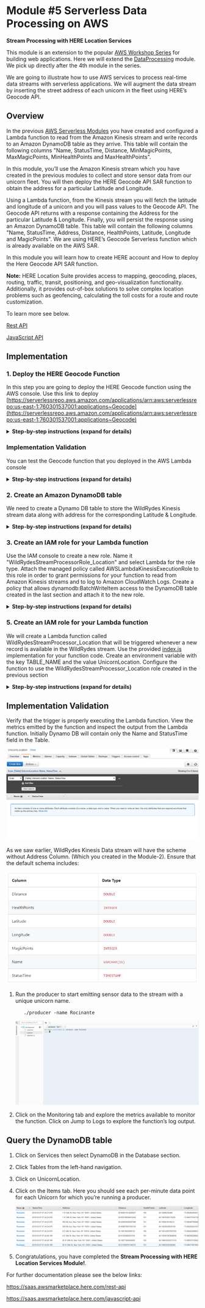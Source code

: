 # Module #5 Serverless Data Processing on AWS
**Stream Processing with HERE Location Services**

This module is an extension to the popular [AWS Workshop Series](https://github.com/aws-samples/aws-serverless-workshops/tree/master/WebApplication) for building web applications. Here we will extend the [DataProcessing](https://github.com/aws-samples/aws-serverless-workshops/tree/master/DataProcessing) module. We pick up directly after the 4th module in the series.

We are going to illustrate how to use AWS services to process real-time data streams with serverless applications. We will augment the data stream by inserting the street address of each unicorn in the fleet using HERE’s Geocode API.

## Overview

In the previous [AWS Serverless Modules](https://dataprocessing.wildrydes.com) you have created and configured a Lambda function to read from the Amazon Kinesis stream and write records to an Amazon DynamoDB table as they arrive. This table will contain the following columns "Name, StatusTime, Distance, MinMagicPoints, MaxMagicPoints, MinHealthPoints and MaxHealthPoints".

In this module, you’ll use the Amazon Kinesis stream which you have created in the previous modules to collect and store sensor data from our unicorn fleet. You will then deploy the HERE Geocode API SAR function to obtain the address for a particular Latitude and Longitude.

Using a Lambda function, from the Kinesis stream you will fetch the latitude and longitude of a unicorn and you will pass values to the Geocode API. The Geocode API returns with a response containing the Address for the particular Latitude & Longitude.
Finally, you will persist the response using an Amazon DynamoDB table. This table will contain the following columns "Name, StatusTime, Address, Distance, HealthPoints, Latitude, Longitude and MagicPoints". We are using HERE’s Geocode Serverless function which is already available on the AWS SAR.

In this module you will learn how to create HERE account and How to deploy the Here Geocode API SAR function.

**Note:** HERE Location Suite provides access to mapping, geocoding, places, routing, traffic, transit, positioning, and geo-visualization functionality. Additionally, it provides out-of-box solutions to solve complex location problems such as geofencing, calculating the toll costs for a route and route customization.

To learn more see below.

[Rest API](https://saas.awsmarketplace.here.com/rest-api)

[JavaScript API](https://saas.awsmarketplace.here.com/javascript-api)

## Implementation

### 1. Deploy the HERE Geocode Function

In this step you are going to deploy the HERE Geocode function using the AWS console. Use this link to deploy   
[https://serverlessrepo.aws.amazon.com/applications/arn:aws:serverlessrepo:us-east-1:760301537001:applications~Geocode](https://serverlessrepo.aws.amazon.com/applications/arn:aws:serverlessrepo:us-east-1:760301537001:applications~Geocode)

<details>
<summary><strong>Step-by-step instructions (expand for details)</strong></summary><p>

1. Click on below URL link, it leads to AWS Geocode SAR function 
[https://serverlessrepo.aws.amazon.com/applications/arn:aws:serverlessrepo:us-east-1:760301537001:applications~Geocode](https://serverlessrepo.aws.amazon.com/applications/arn:aws:serverlessrepo:us-east-1:760301537001:applications~Geocode)
     
     ![Deploy SAR Screenshot](../5_HERE_DataProcessing_Extension/Geocode_images/geocode.PNG)
     
1. For deployment of this function you need to have HERE Account

3. Sign up for an account here

	https://aws.amazon.com/marketplace/pp/B07JPLG9SR/?ref=_ptnr_aws_sar
	
	 ![Here Account Subscribe](../5_HERE_DataProcessing_Extension/Geocode_images/Here_Credentials_0.png)

1. Click the **“Continue to Subscribe”** button in the top-right corner of the page.

1. On the next page you can select the subscription type

1. Provide your basic details and register your HERE account.

1. After successful registration, the HERE portal will generate your **app_id and app_code**. It may take few minutes to generate credentials.
        
1. When the credentials have been created the portal will look like this

    ![Here Account Screenshot](../5_HERE_DataProcessing_Extension/Geocode_images/Here_Credentials_3.png)

1. Save your HERE Location Services API **app_id & app_code** and to use in the AWS Lambda function.

1. Go back to the function deployment page.

3. Find the “Deploy” button on the right corner of the page, click on “Deploy” button. It provides the environmental set up for the function.

4. In the next page, find the Application settings on the bottom right corner of the page.

     ![Deploy SAR Screenshot](../5_HERE_DataProcessing_Extension/Geocode_images/Geocode2.png)

5. Use the Default Application name.

6. Enter your HERE **app_id and app_code** which you have created earlier.

7. Click “Deploy” to deploy SAR function.

8. It may take few minutes to create and deploy the function. Once deployed you will get a message ‘Your application has been deployed’.

     
9. After success message, click on “Test app” button.

  	![Deploy SAR Screenshot](../5_HERE_DataProcessing_Extension/Geocode_images/test0.PNG)

1. In next page find “Resources” tab at the bottom of the page. Click on “GeocodeFunction”.

1. Copy the function name from this page for later use (Step-5), function name looks like "serverlessrepo-Geocode-GeocodeFunction-E8ODE3KJNEROF"

	![Deploy SAR Screenshot](../5_HERE_DataProcessing_Extension/Geocode_images/test_app1.PNG)

1. Scroll down the page to “Function code” section, In the text editor you need to replace the existing code in ‘geocode.js’ with the code available at the [URL](https://github.com/heremaps/devrel-workshops/blob/master/aws-serverless/DataProcessing/5_HERE_DataProcessing_Extension/ReverseGeoCode/index.js).
     
     
</p></details>

### Implementation Validation

You can test the Geocode function that you deployed in the AWS Lambda console

<details>
<summary><strong>Step-by-step instructions (expand for details)</strong></summary><p>

1. From the main AWS Lambda console screen of your function, select “Configure Test Event” from the dropdown menu and select “Test Event” dropdown.

	![Deploy SAR Screenshot](../5_HERE_DataProcessing_Extension/Geocode_images/test.PNG)

1. Ensure that “Create New Test Event” is selected.

1. Enter 'TestRequestEvent' in the 'Event name' field.

1. Copy and paste the following test event into the editor:

    	 	{
     
			"pathParameters": {
    
    				"prox": "37.37634,-122.03405",
          
		    		"mode": "retrieveAddresses",
          
    				"maxresults": "1",
          
	    			"gen": "9"
          
  				}
        
			}	
    
     
2. Click the 'Create' button. 

3. On the main function edit screen, click Test with 'TestRequestEvent' selected in the dropdown.

4. Scroll to the top of the page and expand the details section of the 'Execution result' section.

5. Verify that the execution succeeded and that the function result with " Status code:200 "  

	![Deploy SAR Screenshot](../5_HERE_DataProcessing_Extension/Geocode_images/test1.PNG)

</p></details>

### 2. Create an Amazon DynamoDB table

We need to create a Dynamo DB table to store the WildRydes Kinesis stream data along with address for the corresponding Latitude & Longitude. 

<details>
<summary><strong>Step-by-step instructions (expand for details)</strong></summary><p>

1. Go to the AWS Management Console, choose Services then select DynamoDB under Database.

1. Click Create table.

1. Enter table name as "UnicornLocation".

1. Enter Name for the Partition key and select String for the key type.

1. Tick the Add sort key checkbox. Enter StatusTime for the Sort key and select String for the key type.

1. Leave the 'Use default settings' box checked and choose Create.

     ![Deploy SAR Screenshot](../5_HERE_DataProcessing_Extension/Geocode_images/Geocode3.png)
     
</p></details>

### 3. Create an IAM role for your Lambda function

Use the IAM console to create a new role. Name it "WildRydesStreamProcessorRole_Location" and select Lambda for the role type. Attach the managed policy called AWSLambdaKinesisExecutionRole to this role in order to grant permissions for your function to read from Amazon Kinesis streams and to log to Amazon CloudWatch Logs. Create a policy that allows dynamodb:BatchWriteItem access to the DynamoDB table created in the last section and attach it to the new role.

<details>
<summary><strong>Step-by-step instructions (expand for details)</strong></summary><p>

1. From the AWS Console, click on Services and then select IAM in the Security, Identity & Compliance section.

1. Select Policies from the left navigation and then click Create policy.

1. Using the Visual editor, we’re going to create an IAM policy to allow our Lambda function access to the DynamoDB table created in the previous section. To begin, click Service, begin typing DynamoDB in Find a service, and click DynamoDB.

1. Click Action, begin typing 'BatchWriteItem' in Filter actions, and tick the 'BatchWriteItem' checkbox.

1. Click Resources, click Add ARN in table, and construct the ARN of the DynamoDB table you created in the previous section by specifying the Region, Account, and Table Name. In Region, enter the AWS Region in which you have created the DynamoDB table in the previous section, e.g.: us-east-1. 
In Account, enter your AWS Account ID which is a twelve-digit number, e.g.: 123456789012. To find your AWS account ID number in the AWS Management Console, click on Support in the navigation bar in the upper-right, and then click Support Center. Your currently signed in account ID appears in the upper-right corner below the Support menu.


1. In Table Name, enter UnicornLocation and you should see your ARN in the Specify ARN for table field and it should look similar to:

      ![Deploy SAR Screenshot](../5_HERE_DataProcessing_Extension/Geocode_images/Geocode4.png)
      
1. Click Add.

1. Click Review policy.

1. Enter "WildRydesDynamoDBWritePolicy_Location" in the Name field.

1. Click Create policy.

1. Select Roles from the left navigation and then click Create role.

1. Click Lambda for the role type from the AWS service section.

1. Click Next: Permissions.

1. Begin typing AWSLambdaKinesisExecutionRole in the Filter text box and check the box next to that role.

1. Begin typing AWSLambdaFullAccess in the Filter text box and check the box next to that role.

1. Begin typing WildRydesDynamoDBWritePolicy_Location in the Filter text box and check the box next to that role.

1. Click Next: Review.

1. Enter "WildRydesStreamProcessorRole_Location" for the Role name.

1. Click Create role.
 
     
</p></details>

### 5. Create an IAM role for your Lambda function

We will create a Lambda function called WildRydesStreamProcessor_Location that will be triggered whenever a new record is available in the WildRydes stream. Use the provided [index.js](https://github.com/heremaps/devrel-workshops/blob/master/aws-serverless/DataProcessing/5_HERE_DataProcessing_Extension/Kineses2DynamoDB/index.js) implementation for your function code. Create an environment variable with the key TABLE_NAME and the value UnicornLocation. Configure the function to use the WildRydesStreamProcessor_Location role created in the previous section

<details>
<summary><strong>Step-by-step instructions (expand for details)</strong></summary><p>

1. Go to the AWS Management Console, choose Services then select Lambda under Compute.

1. Click Create a function.

1. Enter "WildRydesStreamProcessor_Location" in the Name field.

1. Select WildRydesStreamProcessorRole_Location from the Existing role dropdown.

      ![Deploy SAR Screenshot](../5_HERE_DataProcessing_Extension/Geocode_images/Geocode5.png)

1. Click Create function.

1. Scroll down to the Function code section.

1. S7.	Select Node.js 6.10 or higher  from Runtime.

1. Scroll down to the Function code section to replace the existing code in the index.js.

1. Copy and paste the JavaScript code from the below [URL](https://github.com/heremaps/devrel-workshops/blob/master/aws-serverless/DataProcessing/5_HERE_DataProcessing_Extension/Kineses2DynamoDB/index.js) into the code editor.

   

1. In your new code find the “FunctionName” variable and paste the function name which you copied in Step-1.

          Eg:- FunctionName: ‘serverlessrepo-Geocode-GeocodeFunction-8UY78GHJIUGYT’

1. In the Environment variables section, enter an environment variable with Key as TABLE_NAME and Value as UnicornLocation.

1. In the Basic settings section. Set the Timeout to 1 minute.

      ![Deploy SAR Screenshot](../5_HERE_DataProcessing_Extension/Geocode_images/Geocode6.png)
      
1. Scroll up and select Kinesis from the Designer section.

      ![Deploy SAR Screenshot](../5_HERE_DataProcessing_Extension/Geocode_images/Geocode7.png)

1. In the Configure triggers section, select 'wildrydes' from Kinesis Stream.

1. Leave Batch size set to 100 and Starting position set to Latest.

1. Click Add.

1. Click Enabled to enable the trigger.

1. Click Save.

      ![Deploy SAR Screenshot](../5_HERE_DataProcessing_Extension/Geocode_images/Geocode8.png)
    
</p></details>

## Implementation Validation

Verify that the trigger is properly executing the Lambda function. View the metrics emitted by the function and inspect the output from the Lambda function. Initially Dynamo DB will contain only the Name and StatusTime field in the Table.

  ![Deploy SAR Screenshot](../5_HERE_DataProcessing_Extension/Geocode_images/Geocode9.png)

As we saw earlier, WildRydes Kinesis Data stream will have the scheme without Address Column. (Which you created in the Module-2). Ensure that the default schema includes:

  ![Deploy SAR Screenshot](../5_HERE_DataProcessing_Extension/Geocode_images/Geocode10.png)

<p>
     
1. Run the producer to start emitting sensor data to the stream with a unique unicorn name.

          ./producer -name Rocinante

    ![Deploy SAR Screenshot](../5_HERE_DataProcessing_Extension/Geocode_images/Geocode11.png)

1. Click on the Monitoring tab and explore the metrics available to monitor the function. Click on Jump to Logs to explore the function’s log output.

## Query the DynamoDB table

1. Click on Services then select DynamoDB in the Database section.

     
1. Click Tables from the left-hand navigation.

1. Click on UnicornLocation.

1. Click on the Items tab. Here you should see each per-minute data point for each Unicorn for which you’re running a producer.

     ![Deploy SAR Screenshot](../5_HERE_DataProcessing_Extension/Geocode_images/Geocode12.png)
     
1. Congratulations, you have completed the **Stream Processing with HERE Location Services Module!**.

</p>

For further documentation please see the below links:
     
   https://saas.awsmarketplace.here.com/rest-api 
     
   https://saas.awsmarketplace.here.com/javascript-api


